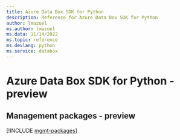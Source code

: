 ```yaml
---
title: Azure Data Box SDK for Python
description: Reference for Azure Data Box SDK for Python
author: lmazuel
ms.author: lmazuel
ms.data: 11/14/2022
ms.topic: reference
ms.devlang: python
ms.service: databox
---
```

# Azure Data Box SDK for Python - preview

## Management packages - preview
[!INCLUDE [mgmt-packages](data-box-mgmt-index.md)]